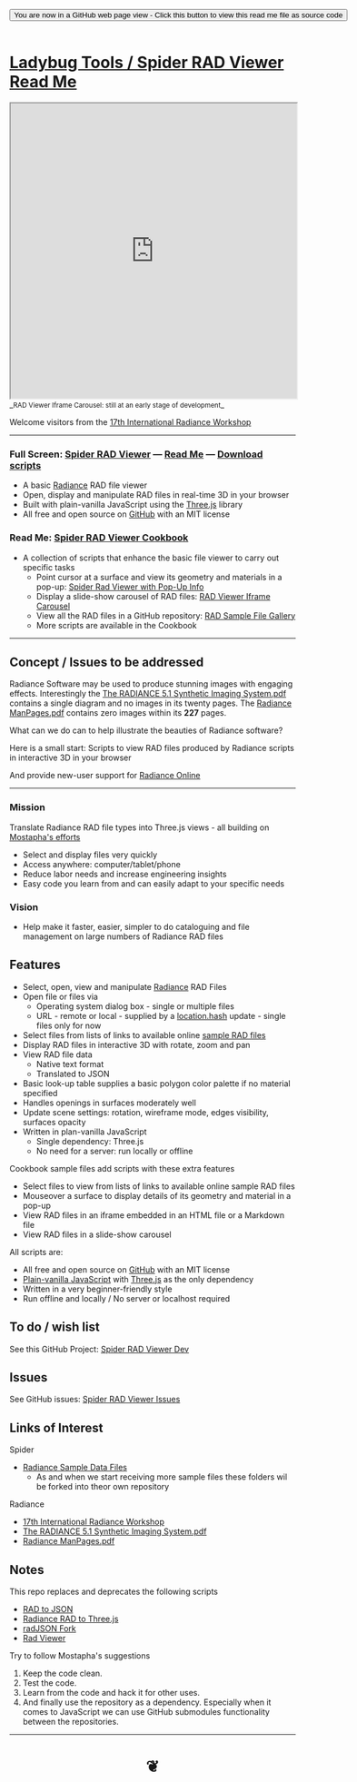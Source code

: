 

<span style=display:none; >[You are now in a GitHub source code view - click this link to view Read Me file as a web page]( https://www.ladybug.tools/spider-rad-viewer/#README.md "View file as a web page." ) </span>

<div><input type=button class = 'btn btn-secondary btn-sm' onclick=window.location.href='https://github.com/ladybug-tools/spider-rad-viewer' value='You are now in a GitHub web page view - Click this button to view this read me file as source code' ></div>

<br>

# [Ladybug Tools / Spider RAD Viewer Read Me]( #README.md )


<iframe src=https://www.ladybug.tools/spider-rad-viewer/cookbook/rad-viewer-iframe-carousel/r1/rad-viewer-iframe-carousel.html width=100% height=520px >Iframes are not viewable in GitHub source code view</iframe>
_<small>RAD Viewer Iframe Carousel: still at an early stage of development</small>_

Welcome visitors from the [17th International Radiance Workshop]( http://climate-based-daylighting.com/doku.php?id=radiance2018:programme#workshop_programme )

***

### Full Screen: [Spider RAD Viewer]( https://www.ladybug.tools/spider-rad-viewer/rad-viewer/ ) &mdash; [Read Me]( https://www.ladybug.tools/spider-rad-viewer/index.html#rad-viewer/README.md ) &mdash; [Download scripts]( https://github.com/ladybug-tools/spider-rad-viewer/releases )

* A basic [Radiance]( https://www.radiance-online.org/ ) RAD file viewer
* Open, display and manipulate RAD files in real-time 3D in your browser
* Built with plain-vanilla JavaScript using the [Three.js]( https://threejs.org ) library
* All free and open source on [GitHub]( https://github.com ) with an MIT license

### Read Me: [Spider RAD Viewer Cookbook]( https://www.ladybug.tools/spider-rad-viewer/#cookbook/README.md )

* A collection of scripts that enhance the basic file viewer to carry out specific tasks
	* Point cursor at a surface and view its geometry and materials in a pop-up: [Spider Rad Viewer with Pop-Up Info]( https://www.ladybug.tools/spider-rad-viewer/cookbook/rad-viewer-pop-up-info )
	* Display a slide-show carousel of RAD files: [RAD Viewer Iframe Carousel]( https://www.ladybug.tools/spider-rad-viewer/cookbook/rad-viewer-iframe-carousel/ )
	* View all the RAD files in a GitHub repository: [RAD Sample File Gallery]( https://www.ladybug.tools/spider-rad-viewer/cookbook/rad-sample-file-gallery/ )
	* More scripts are available in the Cookbook

***

## Concept / Issues to be addressed

Radiance Software may be used to produce stunning images with engaging effects. Interestingly the [The RADIANCE 5.1 Synthetic Imaging System.pdf]( http://radsite.lbl.gov/radiance/refer/refman.pdf ) contains a single diagram and no images in its twenty pages. The [Radiance ManPages.pdf]( https://www.radiance-online.org/learning/documentation/manual-pages/pdfs/manpages.pdf ) contains zero images within its **227** pages.

What can we do can to help illustrate the beauties of Radiance software?

Here is a small start: Scripts to view RAD files produced by Radiance scripts in interactive 3D in your browser

And provide new-user support for [Radiance Online]( https://www.radiance-online.org/ )

***

### Mission

Translate Radiance RAD file types into Three.js views - all building on [Mostapha's efforts]( https://github.com/mostaphaRoudsari/radJSON)

* Select and display files very quickly
* Access anywhere: computer/tablet/phone
* Reduce labor needs and increase engineering insights
* Easy code you learn from and can easily adapt to your specific needs

### Vision

* Help make it faster, easier, simpler to do cataloguing and file management on large numbers of Radiance RAD files


## Features

* Select, open, view and manipulate [Radiance]( https://www.radiance-online.org/ ) RAD Files
* Open file or files via
	* Operating system dialog box - single or multiple files
	* URL - remote or local - supplied by a [location.hash]( https://developer.mozilla.org/en-US/docs/Web/API/Window/location ) update - single files only for now
* Select files from lists of links to available online [sample RAD files]( file:///D:/Dropbox/Public/git-repos/spider/index.html#radiance-sample-files/README.md )
* Display RAD files in interactive 3D with rotate, zoom and pan
* View RAD file data
	* Native text format
	* Translated to JSON
* Basic look-up table supplies a basic polygon color palette if no material specified
* Handles openings in surfaces moderately well
* Update scene settings: rotation, wireframe mode, edges visibility, surfaces opacity
* Written in plan-vanilla JavaScript
	* Single dependency: Three.js
	* No need for a server: run locally or offline

Cookbook sample files add scripts with these extra features
* Select files to view from lists of links to available online sample RAD files
* Mouseover a surface to display details of its geometry and material in a pop-up
* View RAD files in an iframe embedded in an HTML file or a Markdown file
* View RAD files in a slide-show carousel

All scripts are:
* All free and open source on [GitHub]( https://github.com ) with an MIT license
* [Plain-vanilla JavaScript]( http://vanilla-js.com/ ) with [Three.js]( https://threejs.org ) as the only dependency
* Written in a very beginner-friendly style
*  Run offline and locally / No server or localhost required


## To do / wish list

See this GitHub Project: [Spider RAD Viewer Dev]( https://github.com/ladybug-tools/spider-rad-viewer/projects/1 )


## Issues

See GitHub issues: [Spider RAD Viewer Issues]( https://github.com/ladybug-tools/spider-rad-viewer/issues )


## Links of Interest

Spider

* [Radiance Sample Data Files]( http://www.ladybug.tools/spider/#radiance-sample-files/README.md )
	* As and when we start receiving more sample files these folders wil be forked into theor own repository


Radiance

* [17th International Radiance Workshop]( http://climate-based-daylighting.com/doku.php?id=radiance2018:programme#workshop_programme )
* [The RADIANCE 5.1 Synthetic Imaging System.pdf]( http://radsite.lbl.gov/radiance/refer/refman.pdf )
* [Radiance ManPages.pdf]( https://www.radiance-online.org/learning/documentation/manual-pages/pdfs/manpages.pdf )


## Notes

This repo replaces and deprecates the following scripts
* [RAD to JSON]( https://www.ladybug.tools/spider/#cookbook/rad-to-json/README.md )
* [Radiance RAD to Three.js]( https://rawgit.com/ladybug-tools/spider/master/#cookbook/rad-to-threejs/README.md )
* [radJSON Fork]( https://rawgit.com/ladybug-tools/spider/master/#cookbook/rad-json-fork/README.md )
* [Rad Viewer]( https://www.ladybug.tools/spider/#rad-viewer/README.md )


Try to follow Mostapha's suggestions

1. Keep the code clean.
2. Test the code.
3. Learn from the code and hack it for other uses.
4. And finally use the repository as a dependency. Especially when it comes to JavaScript we can use GitHub submodules functionality between the repositories.


***

# <center title="hello!" ><a href=javascript:window.scrollTo(0,0); style=text-decoration:none; > ❦ </a></center>

